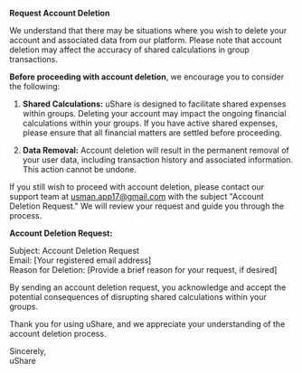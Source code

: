 **Request Account Deletion**

We understand that there may be situations where you wish to delete your account and associated data from our platform. Please note that account deletion may affect the accuracy of shared calculations in group transactions.

**Before proceeding with account deletion**, we encourage you to consider the following:

1. **Shared Calculations:** uShare is designed to facilitate shared expenses within groups. Deleting your account may impact the ongoing financial calculations within your groups. If you have active shared expenses, please ensure that all financial matters are settled before proceeding.

2. **Data Removal:** Account deletion will result in the permanent removal of your user data, including transaction history and associated information. This action cannot be undone.

If you still wish to proceed with account deletion, please contact our support team at [usman.app17@gmail.com](mailto:usman.app17@gmail.com) with the subject "Account Deletion Request." We will review your request and guide you through the process.

**Account Deletion Request:**

Subject: Account Deletion Request  
Email: [Your registered email address]  
Reason for Deletion: [Provide a brief reason for your request, if desired]

By sending an account deletion request, you acknowledge and accept the potential consequences of disrupting shared calculations within your groups.

Thank you for using uShare, and we appreciate your understanding of the account deletion process.

Sincerely,  
uShare
